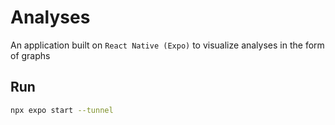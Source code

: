 # Analyses

An application built on `React Native (Expo)` to visualize analyses in the form of graphs

## Run

```bash
npx expo start --tunnel
```
